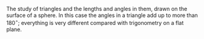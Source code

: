 The study of triangles and the lengths and angles in them, drawn on the
surface of a sphere. In this case the angles in a triangle add up to
more than $180^{\circ}$; everything is very different compared with
trigonometry on a flat plane.
